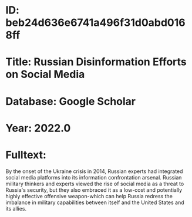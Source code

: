 # ID: beb24d636e6741a496f31d0abd0168ff
# Title: Russian Disinformation Efforts on Social Media
# Database: Google Scholar
# Year: 2022.0
# Fulltext:
By the onset of the Ukraine crisis in 2014, Russian experts had integrated social media platforms into its information confrontation arsenal.
Russian military thinkers and experts viewed the rise of social media as a threat to Russia's security, but they also embraced it as a low-cost and potentially highly effective offensive weapon-which can help Russia redress the imbalance in military capabilities between itself and the United States and its allies.